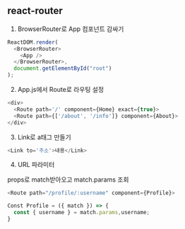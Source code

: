 ## react-router

1. BrowserRouter로 App 컴포넌트 감싸기

```js
ReactDOM.render(
  <BrowserRouter>
    <App />
  </BrowserRouter>,
  document.getElementById("root")
);
```

2. App.js에서 Route로 라우팅 설정

```js
<div>
  <Route path='/' component={Home} exact={true}>
  <Route path={['/about', '/info']} component={About}>
</div>
```

3. Link로 a태그 만들기

```js
<Link to='주소'>내용</Link>
```

4. URL 파라미터

props로 match받아오고 match.params 조회

```js
<Route path="/profile/:username" component={Profile}>
```

```js
Const Profile = ({ match }) => {
  const { username } = match.params,username;
}
```